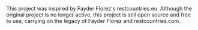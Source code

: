 This project was inspired by Fayder Florez's restcountries.eu. Although the original project is no longer active, this project is still open source and free to use, carrying on the legacy of Fayder Florez and restcountries.com.
